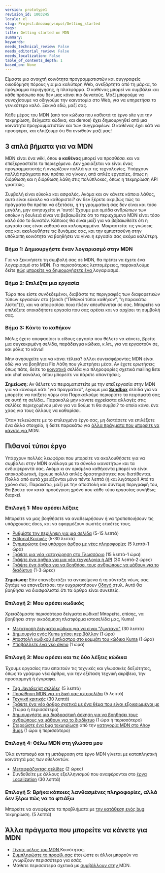 ```yaml
---
version: prototype1
revision_id: 1003245
locale: el
slug: Project:Αποσαφηνισμοί/Getting_started
tags: 
title: Getting started on MDN
summary: 
keywords: 
needs_technical_review: False
needs_editorial_review: False
needs_localization: False
table_of_contents_depth: 1
based_on: None
---
```

<div><font><font>Είμαστε μια ανοιχτή κοινότητα προγραμματιστών και συγγραφείς οικοδόμηση πόρους για μια καλύτερη Web, ανεξάρτητα από τη μάρκα, το πρόγραμμα περιήγησης, ή πλατφόρμα. </font><font>Ο καθένας μπορεί να συμβάλει και κάθε πρόσωπο που δεν μας κάνει πιο δυνατούς. </font><font>Μαζί μπορούμε να συνεχίσουμε να οδηγούμε την καινοτομία στο Web, για να υπηρετήσει το γενικότερο καλό. </font><font>Ξεκινά εδώ, μαζί σας.</font></font></div>

<p><span><font><font>Κάθε μέρος του MDN (από τον κώδικα που καθιστά το έργο site για την τεκμηρίωση, δείγματα κώδικα, και demos) έχει δημιουργηθεί από μια κοινότητα προγραμματιστών και των συγγραφέων. </font><font>Ο καθένας έχει κάτι να προσφέρει, και ελπίζουμε ότι θα ενωθούν μαζί μας!</font></font></span></p>

<h2 id="3_απλά_βήματα_για_να_MDN"><span><font><font>3 απλά βήματα για να MDN</font></font></span></h2>

<p><span class="seoSummary"><font><font>MDN είναι ένα wiki, όπου </font></font><strong><font><font>ο καθένας</font></font></strong><font><font> μπορεί να προσθέσει και να επεξεργαστείτε το περιεχόμενο. </font><font>Δεν χρειάζεται να είναι ένας προγραμματιστής ή γνωρίζουν πολλά για τις τεχνολογίες. </font><font>Υπάρχουν πολλά πράγματα που πρέπει να γίνουν, από απλές εργασίες, όπως η διόρθωση και η διόρθωση λάθη στις πολύπλοκες, όπως η τεκμηρίωση API γραπτώς.</font></font></span></p>

<p><font><font>Συμβολή είναι εύκολο και ασφαλές. </font><font>Ακόμα και αν κάνετε κάποιο λάθος, αυτό είναι εύκολο να καθοριστεί? </font><font>αν δεν ξέρετε ακριβώς πώς τα πράγματα θα πρέπει να εξετάσει, ή τη γραμματική σας δεν είναι και τόσο μεγάλη, μην ανησυχείτε γι 'αυτό! </font><font>Έχουμε μια ομάδα ανθρώπων των οποίων η δουλειά είναι να βεβαιωθείτε ότι το περιεχόμενο MDN είναι τόσο καλό όσο το δυνατόν. </font><font>Κάποιος θα είναι μαζί για να βεβαιωθείτε ότι η εργασία σας είναι καθαρό και καλογραμμένο. </font><font>Μοιραστείτε τις γνώσεις σας και ακολουθήστε τις δυνάμεις σας, και την εμπιστοσύνη στην υπόλοιπη κοινότητα να βοηθήσει να γίνει η εργασία σας ακόμα καλύτερη.</font></font></p>

<h3 id="Βήμα_1_Δημιουργήστε_έναν_λογαριασμό_στην_MDN"><font><font>Βήμα 1: Δημιουργήστε έναν λογαριασμό στην MDN</font></font></h3>

<p><font><font>Για να ξεκινήσετε τη συμβολή σας σε MDN, θα πρέπει να έχετε ένα λογαριασμό στο MDN. </font><font>Για περισσότερες λεπτομέρειες, παρακαλούμε δείτε </font></font><a href="/en-US/docs/MDN/Contribute/Howto/Create_an_MDN_account"><font><font>πώς μπορείτε να δημιουργήσετε ένα </font></font></a><font><font>λογαριασμό.</font></font></p>

<h3 id="Βήμα_2_Επιλέξτε_μια_εργασία"><font><font>Βήμα 2: Επιλέξτε μια εργασία</font></font></h3>

<p><font><font>Τώρα που είστε συνδεδεμένοι, διαβάστε τις περιγραφές των διαφορετικών τύπων εργασιών στο {{anch ("Πιθανοί τύποι καθήκον", "η παρακάτω λίστα")}}, και να αποφασίσει ποια πλέον απευθύνεται σε σας. </font><font>Μπορείτε να επιλέξετε οποιαδήποτε εργασία που σας αρέσει και να αρχίσει τη συμβολή σας.</font></font></p>

<h3 id="Βήμα_3_Κάντε_το_καθήκον"><font><font>Βήμα 3: Κάντε το καθήκον</font></font></h3>

<p><font><font>Μόλις έχετε αποφασίσει τι είδους εργασία που θέλετε να κάνετε, βρείτε μια συγκεκριμένη σελίδα, παράδειγμα κώδικα, κ.λπ., για να εργαστούν σε, και μόλις το κάνω!</font></font></p>

<p><font><font>Μην ανησυχείτε για να κάνει τέλεια? </font><font>άλλοι συνεισφέροντες MDN είναι εδώ για να βοηθήσει Fix Λάθη που γλιστρήσει μέσα. </font><font>Αν έχετε ερωτήσεις όπως πάτε, δείτε το </font></font><a href="/en-US/docs/MDN/Community"><font><font>κοινοτικό</font></font></a><font><font> σελίδα για πληροφορίες σχετικά mailing lists και chat κανάλια, όπου μπορείτε να πάρετε απαντήσεις.</font></font></p>

<div class="note">
<p><strong><font><font>Σημείωση:</font></font></strong><font><font> Αν θέλετε να πειραματιστείτε με την επεξεργασία στην MDN για να κάνουμε κάτι "για πραγματικό", έχουμε μια </font></font><strong><a href="/en-US/docs/Sandbox"><font><font>Sandbox</font></font></a></strong><font><font> σελίδα για να μπορείτε να παίξετε γύρω στα Παρακαλούμε περιορίστε τα πειράματά σας σε αυτή τη σελίδα.. </font><font>Παρακαλώ μην κάνετε αχρείαστα αλλαγές στις σελίδες περιεχομένου μόνο για να δούμε τι θα συμβεί? </font><font>το οποίο κάνει ένα χάος για τους άλλους να καθαρίσει.</font></font></p>
</div>

<p><font><font>Όταν τελειώσετε με το επιλεγμένο έργο σας, μη διστάσετε να επιλέξετε ένα άλλο στοιχείο, ή δείτε παρακάτω για </font></font><a href="#Other_things_you_can_do_on_MDN"><font><font>άλλα πράγματα που μπορείτε να κάνετε για </font></font></a><font><font>MDN.</font></font></p>

<h2 id="Πιθανοί_τύποι_έργο"><font><font>Πιθανοί τύποι έργο</font></font></h2>

<p><font><font>Υπάρχουν πολλές λεωφόροι που μπορείτε να ακολουθήσετε για να συμβάλει στην MDN ανάλογα με το σύνολο ικανοτήτων και τα ενδιαφέροντά σας. </font><font>Ακόμα κι αν ορισμένα καθήκοντα μπορεί να είναι αποκαρδιωτική, έχουμε πολλά απλές δραστηριότητες που διατίθενται. </font><font>Πολλά από αυτά χρειάζονται μόνο πέντε λεπτά (ή και λιγότερο!) Από το χρόνο σας. </font><font>Παρακάτω, μαζί με την αποστολή και σύντομη περιγραφή του, θα βρείτε τον κατά προσέγγιση χρόνο που κάθε τύπο εργασίας συνήθως διαρκεί.</font></font></p>

<h3 id="Επιλογή_1_Μου_αρέσει_λέξεις"><font><font>Επιλογή 1: Μου αρέσει λέξεις</font></font></h3>

<p><font><font>Μπορείτε να μας βοηθήσετε να αναθεωρήσουν ή να τροποποιήσουν τις υπάρχουσες docs, και να εφαρμόζουν σωστές ετικέτες τους.</font></font></p>

<ul>
 <li><a href="/en-US/docs/MDN/Contribute/Howto/Set_the_summary_for_a_page"><font><font>Ρυθμίστε την περίληψη για μια σελίδα</font></font></a><font><font> (5-15 λεπτά)</font></font></li>
 <li><a href="/en-US/docs/MDN/Contribute/Howto/Do_an_editorial_review"><font><font>Editorial Κριτικές</font></font></a><font><font> (5-30 λεπτά)</font></font></li>
 <li><a href="/en-US/docs/MDN/User_guide/Writing#Editing_an_existing_page"><font><font>Ενημερώστε ένα υπάρχον άρθρο με νέες πληροφορίες</font></font></a><font><font> (5 λεπτά-1 ώρα)</font></font></li>
 <li><a href="/en-US/docs/MDN/Contribute/Howto/Write_a_new_entry_in_the_Glossary"><font><font>Γράψτε μια νέα καταχώρηση στο Γλωσσάριο</font></font></a><font><font> (15 λεπτά-1 ώρα)</font></font></li>
 <li><a href="/en-US/docs/MDN/Contribute/Howto/Create_and_edit_pages"><font><font>Γράψτε ένα άρθρο για μια νέα τεχνολογία ή API</font></font></a><font><font> (30 λεπτά-2 ώρες)</font></font></li>
 <li><a href="/en-US/docs/MDN/Contribute/Howto/Write_an_article_to_help_learn_about_the_Web"><font><font>Γράψτε ένα άρθρο για να βοηθήσει τους ανθρώπους να μάθουν για το διαδίκτυο</font></font></a><font><font> (1-3 ώρες)</font></font></li>
</ul>

<div class="note"><strong><font><font>Σημείωση:</font></font></strong><font><font> Εάν επανεξετάζει τα αντικείμενα ή τη σύνταξη νέων, σας ζητάμε να επανεξετάσει την ευχαριστήσουν </font></font><a href="/en-US/docs/MDN/Contribute/Guidelines/Style_guide"><font><font>Οδηγό </font></font></a><font><font>στυλ. </font><font>Αυτό θα βοηθήσει να διασφαλιστεί ότι τα άρθρα είναι συνεπείς.</font></font></div>

<h3 id="Επιλογή_2_Μου_αρέσει_κωδικός"><font><font>Επιλογή 2: Μου αρέσει κωδικός</font></font></h3>

<p><font><font>Χρειαζόμαστε περισσότερα δείγματα κώδικα! </font><font>Μπορείτε, επίσης, να βοηθήσει στην οικοδόμηση πλατφόρμα ιστοσελίδα μας, </font><font>Kuma!</font></font></p>

<ul>
 <li><a href="/en-US/docs/MDN/Contribute/Howto/Convert_code_samples_to_be_live"><font><font>Μετατροπή δείγματα κώδικα για να είναι "ζωντανά"</font></font></a><font><font> (30 λεπτά)</font></font></li>
 <li><a href="http://kuma.readthedocs.org/en/latest/installation.html"><font><font>Δημιουργία ενός Kuma χτίσει περιβάλλον</font></font></a><font><font> (1 ώρα)</font></font></li>
 <li><a href="https://github.com/mozilla/kuma#readme"><font><font>Αποστολή κωδικού έμπλαστρο στο κομμάτι του κώδικα Kuma</font></font></a><font><font> (1 ώρα)</font></font></li>
 <li><a href="https://developer.mozilla.org/en-US/demos/submit"><font><font>Υποβάλλετε ένα νέο demo</font></font></a><font><font> (1 ώρα)</font></font></li>
</ul>

<h3 id="Επιλογή_3_Μου_αρέσει_και_τις_δύο_λέξεις_κώδικα"><font><font>Επιλογή 3: Μου αρέσει και τις δύο λέξεις κώδικα</font></font></h3>

<p><font><font>Έχουμε εργασίες που απαιτούν τις τεχνικές και γλωσσικές δεξιότητες, όπως το γράψιμο νέα άρθρα, για την εξέταση τεχνική ακρίβεια, την προσαρμογή ή έγγραφα.</font></font></p>

<ul>
 <li><a href="/en-US/docs/MDN/Contribute/Howto/Tag_JavaScript_pages"><font><font>Tag JavaScript σελίδες</font></font></a><font><font> (5 λεπτά)</font></font></li>
 <li><a href="/en-US/docs/MDN/About/Promote"><font><font>Προώθηση MDN για τη δική σας ιστοσελίδα</font></font></a><font><font> (5 λεπτά)</font></font></li>
 <li><a href="/en-US/docs/MDN/Contribute/Howto/Do_a_technical_review"><font><font>Τεχνική κριτικές</font></font></a><font><font> (30 λεπτά)</font></font></li>
 <li><a href="/en-US/docs/MDN/Contribute/Howto/Create_and_edit_pages"><font><font>Γράψτε ένα νέο άρθρο σχετικά με ένα θέμα που είναι εξοικειωμένοι με</font></font></a><font><font> (1 ώρα ή περισσότερο)</font></font></li>
 <li><a href="/en-US/docs/MDN/Contribute/Howto/Create_an_interactive_exercise_to_help_learning_the_web"><font><font>Δημιουργήστε μια διαδραστική άσκηση για να βοηθήσει τους ανθρώπους να μάθουν για το διαδίκτυο</font></font></a><font><font> (1 ώρα ή περισσότερο)</font></font></li>
 <li><a href="/en-US/docs/MDN/Contribute/Howto/Resolve_a_mentored_developer_doc_request"><font><font>Στερεώστε ένα bug τεκμηρίωση</font></font></a><font><font> από την </font></font><a href="http://www.joshmatthews.net/bugsahoy/?mdn=1"><font><font>κατηγορία MDN στο Ahoy Bugs</font></font></a><font><font> (1 ώρα ή περισσότερο)</font></font></li>
</ul>

<h3 id="Επιλογή_4_Θέλω_MDN_στη_γλώσσα_μου"><font><font>Επιλογή 4: Θέλω MDN στη γλώσσα μου</font></font></h3>

<p><font><font>Όλα εντοπισμό και τη μετάφραση στο έργο MDN γίνεται με καταπληκτική κοινότητά μας των εθελοντών.</font></font></p>

<ul>
 <li><a href="/en-US/docs/MDN/Contribute/Localize/Translating_pages"><font><font>Μεταφράζοντας σελίδες</font></font></a><font><font> (2 ώρες)</font></font></li>
 <li><font><font>Συνδεθείτε με άλλους εξελληνισμού που αναφέρονται στο </font></font><a href="/en-US/docs/MDN/Contribute/Localize/Localization_projects"><font><font>έργα Localization</font></font></a><font><font> (30 λεπτά)</font></font></li>
</ul>

<h3 id="Επιλογή_5_Βρήκα_κάποιες_λανθασμένες_πληροφορίες_αλλά_δεν_ξέρω_πώς_να_το_φτιάξω"><font><font>Επιλογή 5: Βρήκα κάποιες λανθασμένες πληροφορίες, αλλά δεν ξέρω πώς να το φτιάξω</font></font></h3>

<p><font><font>Μπορείτε να αναφέρετε τα προβλήματα με </font></font><a class="external" href="https://bugzilla.mozilla.org/form.doc"><font><font>την κατάθεση ενός bug </font></font></a><font><font>τεκμηρίωση. </font><font>(5 λεπτά)</font></font></p>

<h2 id="Άλλα_πράγματα_που_μπορείτε_να_κάνετε_για_MDN"><font><font>Άλλα πράγματα που μπορείτε να κάνετε για MDN</font></font></h2>

<ul>
 <li><a href="/en-US/docs/MDN/Community"><font><font>Γίνετε μέλος του MDN </font></font></a><font><font>Κοινότητας.</font></font></li>
 <li><a href="/en-US/profile"><font><font>Συμπληρώστε το προφίλ σας</font></font></a><font><font> έτσι ώστε οι άλλοι μπορούν να γνωρίζουν περισσότερα για εσάς.</font></font></li>
 <li><font><font>Μάθετε περισσότερα σχετικά με </font></font><a href="/en-US/docs/MDN/Contribute"><font><font>συμβάλλουν στην </font></font></a><font><font>MDN.</font></font></li>
</ul>

